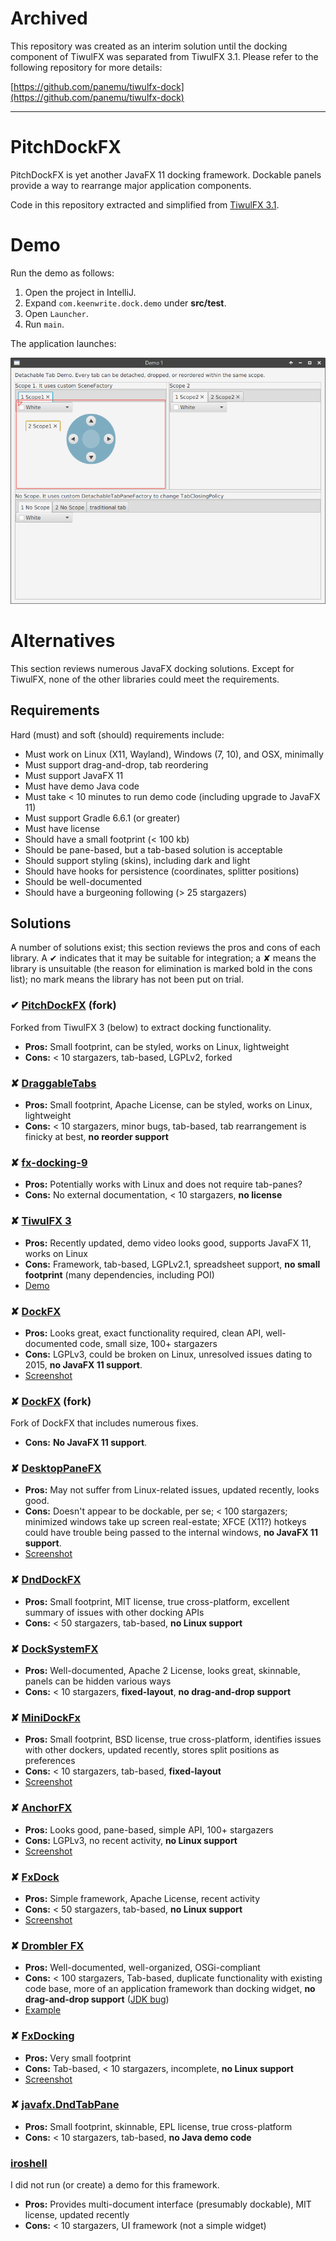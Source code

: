 # Archived

This repository was created as an interim solution until the docking
component of TiwulFX was separated from TiwulFX 3.1. Please refer to
the following repository for more details:

[https://github.com/panemu/tiwulfx-dock](https://github.com/panemu/tiwulfx-dock)

---

# PitchDockFX

PitchDockFX is yet another JavaFX 11 docking framework. Dockable panels provide a way to rearrange major application components.

Code in this repository extracted and simplified from [TiwulFX 3.1](https://bitbucket.org/panemu/tiwulfx/src/master/).

# Demo

Run the demo as follows:

1. Open the project in IntelliJ.
1. Expand `com.keenwrite.dock.demo` under **src/test**.
1. Open `Launcher`.
1. Run `main`.

The application launches:

![Screenshot](images/screenshot.png)

# Alternatives

This section reviews numerous JavaFX docking solutions. Except for TiwulFX, none of the other libraries could meet the requirements.

## Requirements

Hard (must) and soft (should) requirements include:

- Must work on Linux (X11, Wayland), Windows (7, 10), and OSX, minimally
- Must support drag-and-drop, tab reordering
- Must support JavaFX 11
- Must have demo Java code
- Must take < 10 minutes to run demo code (including upgrade to JavaFX 11)
- Must support Gradle 6.6.1 (or greater)
- Must have license
- Should have a small footprint (< 100 kb)
- Should be pane-based, but a tab-based solution is acceptable
- Should support styling (skins), including dark and light
- Should have hooks for persistence (coordinates, splitter positions)
- Should be well-documented
- Should have a burgeoning following (> 25 stargazers)

## Solutions

A number of solutions exist; this section reviews the pros and cons of each library. A ✔ indicates that it may be suitable for integration; a ✘ means the library is unsuitable (the reason for elimination is marked bold in the cons list); no mark means the library has not been put on trial.

### ✔ [PitchDockFX](https://github.com/DaveJarvis/PitchDockFX) (fork)

Forked from TiwulFX 3 (below) to extract docking functionality.

- **Pros:** Small footprint, can be styled, works on Linux, lightweight
- **Cons:** < 10 stargazers, tab-based, LGPLv2, forked

### ✘ [DraggableTabs](https://github.com/xylo/DraggableTabs)

- **Pros:** Small footprint, Apache License, can be styled, works on Linux, lightweight
- **Cons:** < 10 stargazers, minor bugs, tab-based, tab rearrangement is finicky at best, **no reorder support**

### ✘ [fx-docking-9](https://github.com/Valery-Sh/fx-docking-9)

- **Pros:** Potentially works with Linux and does not require tab-panes?
- **Cons:** No external documentation, < 10 stargazers, **no license**

### ✘ [TiwulFX 3](https://bitbucket.org/panemu/tiwulfx/)

- **Pros:** Recently updated, demo video looks good, supports JavaFX 11, works on Linux
- **Cons:** Framework, tab-based, LGPLv2.1, spreadsheet support, **no small footprint** (many dependencies, including POI)
- [Demo](https://www.youtube.com/watch?v=q_n23Ah1ftQ)

### ✘ <a href="https://github.com/RobertBColton/DockFX" class="rich-diff-level-one">DockFX</a>

- **Pros:** Looks great, exact functionality required, clean API, well-documented code, small size, 100+ stargazers
- **Cons:** LGPLv3, could be broken on Linux, unresolved issues dating to 2015, **no JavaFX 11 support**.
- [Screenshot](https://camo.githubusercontent.com/a29bf6ffe8051e3099c7270bd3e7e9313d3955da/687474703a2f2f73697465732e7073752e6564752f726f6265727462636f6c746f6e2f77702d636f6e74656e742f75706c6f6164732f73697465732f31393630382f323031342f31302f646f636b6678686f7665722e706e67)

### ✘ [DockFX](https://github.com/hkmoon/DockFX) (fork)

Fork of DockFX that includes numerous fixes.

- **Cons:** **No JavaFX 11 support**.

### ✘ <a href="https://github.com/kordamp/desktoppanefx" class="rich-diff-level-one">DesktopPaneFX</a>

- **Pros:** May not suffer from Linux-related issues, updated recently, looks good.
- **Cons:** Doesn't appear to be dockable, per se; < 100 stargazers; minimized windows take up screen real-estate; XFCE (X11?) hotkeys could have trouble being passed to the internal windows, **no JavaFX 11 support**.
- [Screenshot](https://github.com/kordamp/desktoppanefx/blob/master/screenshots/desktoppanefx.png)

### ✘ <a href="https://github.com/ccarlow/DndDockFX" class="rich-diff-level-one">DndDockFX</a>

- **Pros:** Small footprint, MIT license, true cross-platform, excellent summary of issues with other docking APIs
- **Cons:** < 50 stargazers, tab-based, **no Linux support**

### ✘ [DockSystemFX](https://github.com/Dansoftowner/DockSystemFX)

- **Pros:** Well-documented, Apache 2 License, looks great, skinnable, panels can be hidden various ways
- **Cons:** < 10 stargazers, **fixed-layout**, **no drag-and-drop support**

### ✘ [MiniDockFx](https://github.com/skfcz/MiniDockFx)

- **Pros:** Small footprint, BSD license, true cross-platform, identifies issues with other dockers, updated recently, stores split positions as preferences
- **Cons:** < 10 stargazers, tab-based, **fixed-layout**
- [Screenshot](https://raw.githubusercontent.com/skfcz/MiniDockFx/master/data/screen.png)

### ✘ [AnchorFX](https://github.com/alexbodogit/AnchorFX)

- **Pros:** Looks good, pane-based, simple API, 100+ stargazers
- **Cons:** LGPLv3, no recent activity, **no Linux support**
- [Screenshot](https://raw.githubusercontent.com/alexbodogit/AnchorFX/master/src/main/resources/screenshot.png)

### ✘ [FxDock](https://github.com/andy-goryachev/FxDock)

- **Pros:** Simple framework, Apache License, recent activity
- **Cons:** < 50 stargazers, tab-based, **no Linux support**
- [Screenshot](https://raw.githubusercontent.com/andy-goryachev/FxDock/master/screenshots/2016-0521-125006-709.png)

### ✘ [Drombler FX](https://github.com/Drombler/drombler-fx)

- **Pros:** Well-documented, well-organized, OSGi-compliant
- **Cons:** < 100 stargazers, Tab-based, duplicate functionality with existing code base, more of an application framework than docking widget, **no drag-and-drop support** ([JDK bug](https://bugs.openjdk.java.net/browse/JDK-8092098))
- [Example](https://www.drombler.org/drombler-fx/1.0/docs/tutorial/images/docking/docking-areas-tutorial.png)

### ✘ [FxDocking](https://github.com/kasemir/FxDocking)

- **Pros:** Very small footprint
- **Cons:** Tab-based, < 10 stargazers, incomplete, **no Linux support**
- [Screenshot](https://raw.githubusercontent.com/alexbodogit/AnchorFX/master/src/main/resources/screenshot.png)

### ✘ [javafx.DndTabPane](https://github.com/sibvisions/javafx.DndTabPane)

- **Pros:** Small footprint, skinnable, EPL license, true cross-platform
- **Cons:** < 10 stargazers, tab-based, **no Java demo code**

### [iroshell](https://github.com/JeffreyRiggle/iroshell)

I did not run (or create) a demo for this framework.

- **Pros:** Provides multi-document interface (presumably dockable), MIT license, updated recently
- **Cons:** < 10 stargazers, UI framework (not a simple widget)

